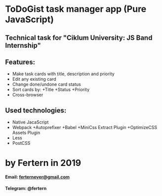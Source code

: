 # ToDoGist task manager app (Pure JavaScript)

## Technical task for "Ciklum University: JS Band Internship"

## Features:

- Make task cards with title, description and priority
- Edit any existing card
- Change done/undone card status
- Sort cards by:
  +Title
  +Status
  +Priority
- Cross-browser
  
## Used technologies:
- Native JacaScript
- Webpack
  +Autoprefixer
  +Babel
  +MiniCss Extract Plugin
  +OptimizeCSS Assets Plugin
- Less
- PostCSS

# by Fertern in 2019

#### Email: ferternever@gmail.com

#### Telegram: @fertern

